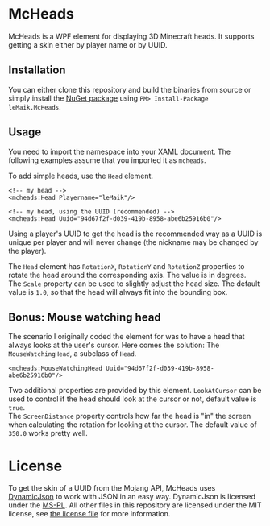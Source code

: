 # McHeads
McHeads is a WPF element for displaying 3D Minecraft heads. It supports getting a skin either by player name or by UUID.

## Installation
You can either clone this repository and build the binaries from source or simply install the [NuGet package][nuget] using `PM> Install-Package leMaik.McHeads`.

[nuget]: http://www.nuget.org/packages/leMaik.McHeads/

## Usage
You need to import the namespace into your XAML document. The following examples assume that you imported it as `mcheads`.

To add simple heads, use the `Head` element.
```xaml
<!-- my head -->
<mcheads:Head Playername="leMaik"/>

<!-- my head, using the UUID (recommended) -->
<mcheads:Head Uuid="94d67f2f-d039-419b-8958-abe6b25916b0"/>
```
Using a player's UUID to get the head is the recommended way as a UUID is unique per player and will never change (the nickname may be changed by the player).

The `Head` element has `RotationX`, `RotationY` and `RotationZ` properties to rotate the head around the corresponding axis. The value is in degrees.  
The `Scale` property can be used to slightly adjust the head size. The default value is `1.0`, so that the head will always fit into the bounding box.

## Bonus: Mouse watching head
The scenario I originally coded the element for was to have a head that always looks at the user's cursor. Here comes the solution: The `MouseWatchingHead`, a subclass of `Head`.

```xaml
<mcheads:MouseWatchingHead Uuid="94d67f2f-d039-419b-8958-abe6b25916b0"/>
```
Two additional properties are provided by this element. `LookAtCursor` can be used to control if the head should look at the cursor or not, default value is `true`.  
The `ScreenDistance` property controls how far the head is "in" the screen when calculating the rotation for looking at the cursor. The default value of `350.0` works pretty well.

# License
To get the skin of a UUID from the Mojang API, McHeads uses [DynamicJson][dynjson] to work with JSON in an easy way. DynamicJson is licensed under the [MS-PL][mspl]. All other files in this repository are licensed under the MIT license, see [the license file][license] for more information.

[dynjson]: http://dynamicjson.codeplex.com/
[mspl]: https://github.com/leMaik/McHeads/blob/master/MS-PL
[license]: https://github.com/leMaik/McHeads/blob/master/LICENSE
